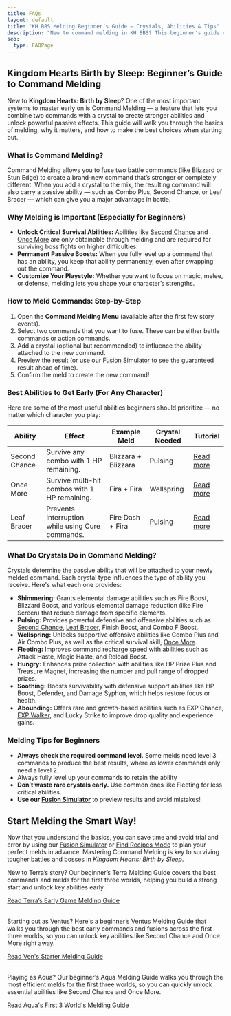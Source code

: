 ```yaml
---
title: FAQs
layout: default
title: "KH BBS Melding Beginner’s Guide – Crystals, Abilities & Tips"
description: "New to command melding in KH BBS? This beginner's guide explains crystals, passive abilities, and how to unlock powerful abilities like Second Chance early."
seo:
  type: FAQPage
---
```

<script type="application/ld+json">
{
  "mainEntity": [
    {
      "@type": "Question",
      "name": "What is Command Melding?",
      "acceptedAnswer": {
        "@type": "Answer",
        "text": "Command Melding allows you to fuse two battle commands, such as Blizzard or Stun Edge, to create a stronger or completely new command. When adding a crystal, the result also gains a passive ability like Combo Plus, Second Chance, or Leaf Bracer, giving your character additional power or defense in battle."
      }
    },
    {
      "@type": "Question",
      "name": "Why is Melding important for beginners?",
      "acceptedAnswer": {
        "@type": "Answer",
        "text": "Melding is crucial because it unlocks essential abilities like Second Chance and Once More, which help you survive boss fights. Fully leveling up commands makes these abilities permanent. Melding also allows players to tailor their characters for magic, melee, or defense styles."
      }
    },
    {
      "@type": "Question",
      "name": "How do you meld commands in Kingdom Hearts Birth by Sleep?",
      "acceptedAnswer": {
        "@type": "Answer",
        "text": "To meld commands, open the Command Melding menu, select two compatible commands, and optionally add a crystal. The result will be a new command with an attached ability. You can preview outcomes using tools like our Fusion Simulator before finalizing the meld."
      }
    },
    {
      "@type": "Question",
      "name": "What are the best abilities to get early in KH BBS?",
      "acceptedAnswer": {
        "@type": "Answer",
        "text": "The most recommended early abilities are Second Chance (survive combos with 1 HP), Once More (survive multi-hit combos), and Leaf Bracer (cast Cure without interruption). These can be created using commands like Blizzara, Fira, and Fire Dash with Pulsing or Wellspring Crystals."
      }
    },
    {
      "@type": "Question",
      "name": "What do Crystals do in Command Melding?",
      "acceptedAnswer": {
        "@type": "Answer",
        "text": "Crystals determine the passive ability added to the fused command. Shimmering boosts elemental abilities, Pulsing grants defense and offense boosts, Wellspring provides supportive and survival abilities, Fleeting speeds up command reload times, Hungry improves prize collection, Soothing offers defensive stat boosts, and Abounding unlocks rare abilities like EXP Chance and Lucky Strike."
      }
    },
    {
      "@type": "Question",
      "name": "What are some melding tips for beginners?",
      "acceptedAnswer": {
        "@type": "Answer",
        "text": "Always check the required command level for optimal results and fully level up commands to permanently keep their abilities. Save rare crystals for critical abilities and use common crystals for minor upgrades. Use a Fusion Simulator to avoid trial and error when experimenting with melds."
      }
    }
  ]
}
</script>

<section id="why-content">
<div class="container">
<div class="text">
<h1>Kingdom Hearts Birth by Sleep: Beginner’s Guide to Command Melding</h1>

<p>New to <strong>Kingdom Hearts: Birth by Sleep</strong>? One of the most important systems to master early on is Command Melding — a feature that lets you combine two commands with a crystal to create stronger abilities and unlock powerful passive effects. This guide will walk you through the basics of melding, why it matters, and how to make the best choices when starting out.</p>

<div class="faq">
<h3>What is Command Melding?</h3>
<p>Command Melding allows you to fuse two battle commands (like Blizzard or Stun Edge) to create a brand-new command that’s stronger or completely different. When you add a crystal to the mix, the resulting command will also carry a passive ability — such as Combo Plus, Second Chance, or Leaf Bracer — which can give you a major advantage in battle.</p>
</div>

<div class="faq">
<h3>Why Melding is Important (Especially for Beginners)</h3>
<ul>
<li><strong>Unlock Critical Survival Abilities:</strong> Abilities like <a href="/second-chance">Second Chance</a> and <a href="/once-more">Once More</a> are only obtainable through melding and are required for surviving boss fights on higher difficulties.</li>
<li><strong>Permanent Passive Boosts:</strong> When you fully level up a command that has an ability, you keep that ability permanently, even after swapping out the command.</li>
<li><strong>Customize Your Playstyle:</strong> Whether you want to focus on magic, melee, or defense, melding lets you shape your character’s strengths.</li>
</ul>
</div>

<div class="faq">
<h3>How to Meld Commands: Step-by-Step</h3>
<ol>
<li>Open the <strong>Command Melding Menu</strong> (available after the first few story events).</li>
<li>Select two commands that you want to fuse. These can be either battle commands or action commands.</li>
<li>Add a crystal (optional but recommended) to influence the ability attached to the new command.</li>
<li>Preview the result (or use our <a href="/">Fusion Simulator</a> to see the guaranteed result ahead of time).</li>
<li>Confirm the meld to create the new command!</li>
</ol>
</div>

<div class="faq">
<h3>Best Abilities to Get Early (For Any Character)</h3>
<p>Here are some of the most useful abilities beginners should prioritize — no matter which character you play:</p>

<table>
<thead>
<tr>
    <th>Ability</th>
    <th>Effect</th>
    <th>Example Meld</th>
    <th>Crystal Needed</th>
    <th>Tutorial</th>
</tr>
</thead>
<tbody>
<tr>
    <td data-label="Ability">Second Chance</td>
    <td data-label="Description">Survive any combo with 1 HP remaining.</td>
    <td data-label="Ingredients">Blizzara + Blizzara</td>
    <td data-label="Crystal">Pulsing</td>
    <td data-label="Tutorial"><a href="/second-chance">Read more</a></td>
</tr>
<tr>
    <td data-label="Ability">Once More</td>
    <td data-label="Description">Survive multi-hit combos with 1 HP remaining.</td>
    <td data-label="Ingredients">Fira + Fira</td>
    <td data-label="Crystal">Wellspring</td>
    <td data-label="Tutorial"><a href="/once-more">Read more</a></td>
</tr>
<tr>
    <td data-label="Ability">Leaf Bracer</td>
    <td data-label="Description">Prevents interruption while using Cure commands.</td>
    <td data-label="Ingredients">Fire Dash + Fira</td>
    <td data-label="Crystal">Pulsing</td>
    <td data-label="Tutorial"><a href="/leaf-bracer">Read more</a></td>
</tr>
</tbody>
</table>
</div>

<div class="faq">
<h3>What Do Crystals Do in Command Melding?</h3>
<p>Crystals determine the passive ability that will be attached to your newly melded command. Each crystal type influences the type of ability you receive. Here's what each one provides:</p>
<ul>
<li><strong>Shimmering:</strong> Grants elemental damage abilities such as Fire Boost, Blizzard Boost, and various elemental damage reduction (like Fire Screen) that reduce damage from specific elements.</li>
<li><strong>Pulsing:</strong> Provides powerful defensive and offensive abilities such as <a href="/second-chance">Second Chance</a>, <a href="/leaf-bracer">Leaf Bracer</a>, Finish Boost, and Combo F Boost.</li>
<li><strong>Wellspring:</strong> Unlocks supportive offensive abilities like Combo Plus and Air Combo Plus, as well as the critical survival skill, <a href="/once-more">Once More</a>.</li>
<li><strong>Fleeting:</strong> Improves command recharge speed with abilities such as Attack Haste, Magic Haste, and Reload Boost.</li>
<li><strong>Hungry:</strong> Enhances prize collection with abilities like HP Prize Plus and Treasure Magnet, increasing the number and pull range of dropped prizes.</li>
<li><strong>Soothing:</strong> Boosts survivability with defensive support abilities like HP Boost, Defender, and Damage Syphon, which helps restore focus or health.</li>
<li><strong>Abounding:</strong> Offers rare and growth-based abilities such as EXP Chance, <a href="/exp-walker">EXP Walker</a>, and Lucky Strike to improve drop quality and experience gains.</li>
</ul>
</div>

<div class="faq">
<h3>Melding Tips for Beginners</h3>
<ul>
<li><strong>Always check the required command level.</strong> Some melds need level 3 commands to produce the best results, where as lower commands only need a level 2.</li>
<li>Always fully level up your commands to retain the ability</li>
<li><strong>Don’t waste rare crystals early.</strong> Use common ones like Fleeting for less critical abilities.</li>
<li><strong>Use our <a href="/">Fusion Simulator</a></strong> to preview results and avoid mistakes!</li>
</ul>
</div>

<h2>Start Melding the Smart Way!</h2>
<p>Now that you understand the basics, you can save time and avoid trial and error by using our <a href="/">Fusion Simulator</a> or <a href="/?mode=find">Find Recipes Mode</a> to plan your perfect melds in advance. Mastering Command Melding is key to surviving tougher battles and bosses in <em>Kingdom Hearts: Birth by Sleep</em>.</p>
<p>New to Terra’s story? Our beginner’s Terra Melding Guide covers the best commands and melds for the first three worlds, helping you build a strong start and unlock key abilities early.</p>
<a href="/terra-early-guide" class="btn highlight">Read Terra’s Early Game Melding Guide</a><br><br>

<p>Starting out as Ventus? Here's a beginner’s Ventus Melding Guide that walks you through the best early commands and fusions across the first three worlds, so you can unlock key abilities like Second Chance and Once More right away.</p>
<a href="/ventus-early-guide" class="btn highlight">Read Ven's Starter Melding Guide</a><br><br>
<p>Playing as Aqua? Our beginner’s Aqua Melding Guide walks you through the most efficient melds for the first three worlds, so you can quickly unlock essential abilities like Second Chance and Once More.</p>
<a href="/ventus-early-guide" class="btn highlight">Read Aqua's First 3 World's Melding Guide</a>

</div>

</div>

</section>

 